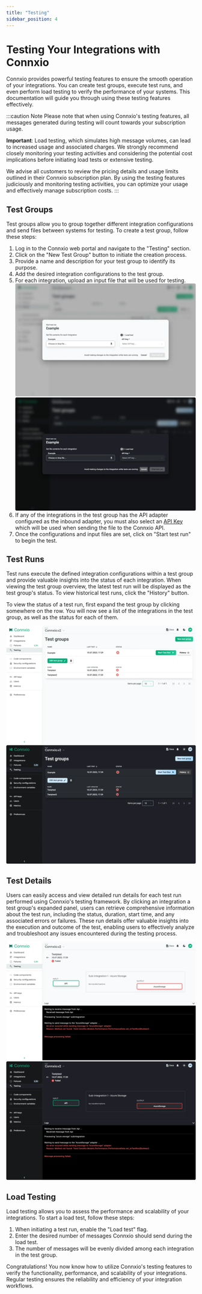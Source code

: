 ```yaml
---
title: "Testing"
sidebar_position: 4
---
```


# Testing Your Integrations with Connxio

Connxio provides powerful testing features to ensure the smooth operation of your integrations. You can create test groups, execute test runs, and even perform load testing to verify the performance of your systems. This documentation will guide you through using these testing features effectively.

:::caution Note
Please note that when using Connxio's testing features, all messages generated during testing will count towards your subscription usage. 

**Important**: Load testing, which simulates high message volumes, can lead to increased usage and associated charges. We strongly recommend closely monitoring your testing activities and considering the potential cost implications before initiating load tests or extensive testing.

We advise all customers to review the pricing details and usage limits outlined in their Connxio subscription plan. By using the testing features judiciously and monitoring testing activities, you can optimize your usage and effectively manage subscription costs.
:::

## Test Groups

Test groups allow you to group together different integration configurations and send files between systems for testing. To create a test group, follow these steps:

1. Log in to the Connxio web portal and navigate to the "Testing" section.
2. Click on the "New Test Group" button to initiate the creation process.
3. Provide a name and description for your test group to identify its purpose.
4. Add the desired integration configurations to the test group.
5. For each integration, upload an input file that will be used for testing.
![Start test run options](/img/docs/start-test-run-light.webp#light-only)![Start test run options](/img/docs/start-test-run-dark.webp#dark-only)
6. If any of the integrations in the test group has the API adapter configured as the inbound adapter, you must also select an [API Key](/connxio-portal/apikey) which will be used when sending the file to the Connxio API.
7. Once the configurations and input files are set, click on "Start test run" to begin the test.

## Test Runs

Test runs execute the defined integration configurations within a test group and provide valuable insights into the status of each integration. When viewing the test group overview, the latest test run will be displayed as the test group's status. To view historical test runs, click the "History" button.

To view the status of a test run, first expand the test group by clicking somewhere on the row. You will now see a list of the integrations in the test group, as well as the status for each of them.

![Test group status](/img/docs/test-group-status-light.webp#light-only)![Test group status](/img/docs/test-group-status-dark.webp#dark-only)

## Test Details
Users can easily access and view detailed run details for each test run performed using Connxio's testing framework. By clicking an integration a test group's expanded panel, users can retrieve comprehensive information about the test run, including the status, duration, start time, and any associated errors or failures. These run details offer valuable insights into the execution and outcome of the test, enabling users to effectively analyze and troubleshoot any issues encountered during the testing process.

![Detailed test status](/img/docs/test-details-light.webp#light-only)![Detailed test status](/img/docs/test-details-dark.webp#dark-only)

## Load Testing

Load testing allows you to assess the performance and scalability of your integrations. To start a load test, follow these steps:

1. When initiating a test run, enable the "Load test" flag.
2. Enter the desired number of messages Connxio should send during the load test.
3. The number of messages will be evenly divided among each integration in the test group.

Congratulations! You now know how to utilize Connxio's testing features to verify the functionality, performance, and scalability of your integrations. Regular testing ensures the reliability and efficiency of your integration workflows.

